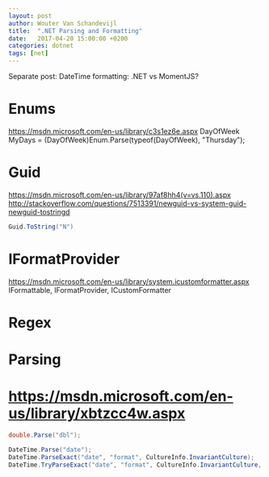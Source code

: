 ```yaml
---
layout: post
author: Wouter Van Schandevijl
title:  ".NET Parsing and Formatting"
date:   2017-04-20 15:00:00 +0200
categories: dotnet
tags: [net]
---
```


<!--more-->

Separate post: DateTime formatting: .NET vs MomentJS?


Enums
=====
https://msdn.microsoft.com/en-us/library/c3s1ez6e.aspx
DayOfWeek MyDays = (DayOfWeek)Enum.Parse(typeof(DayOfWeek), "Thursday");


Guid
====
https://msdn.microsoft.com/en-us/library/97af8hh4(v=vs.110).aspx
http://stackoverflow.com/questions/7513391/newguid-vs-system-guid-newguid-tostringd
```c#
Guid.ToString("N")
```


IFormatProvider
===============
https://msdn.microsoft.com/en-us/library/system.icustomformatter.aspx
IFormattable, IFormatProvider, ICustomFormatter

Regex
=====

Parsing
=======

# https://msdn.microsoft.com/en-us/library/xbtzcc4w.aspx


```c#
double.Parse("dbl");

DateTime.Parse("date");
DateTime.ParseExact("date", "format", CultureInfo.InvariantCulture);
DateTime.TryParseExact("date", "format", CultureInfo.InvariantCulture, out DateTime dt);
```
